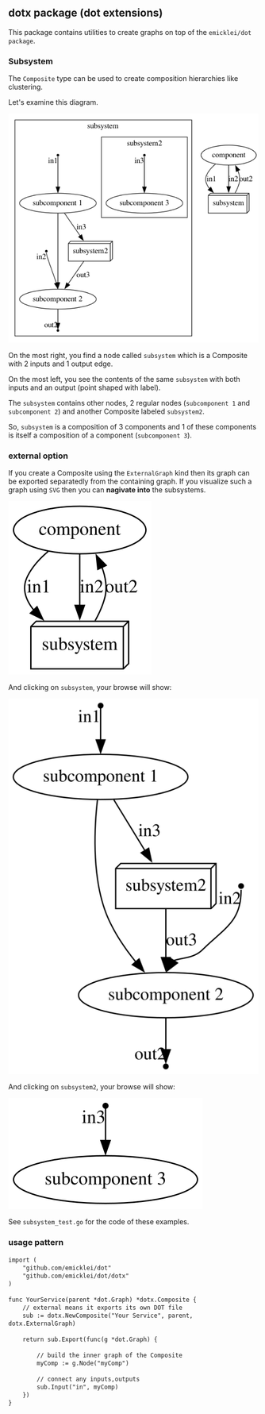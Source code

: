 ## dotx package (dot extensions)

This package contains utilities to create graphs on top of the `emicklei/dot package`.

### Subsystem

The `Composite` type can be used to create composition hierarchies like clustering. 

Let's examine this diagram.

![](../doc/TestExampleSubsystemSameGraph.png)

On the most right, you find a node called `subsystem` which is a Composite with 2 inputs and 1 output edge.

On the most left, you see the contents of the same `subsystem` with both inputs and an output (point shaped with label).

The `subsystem` contains other nodes, 2 regular nodes (`subcomponent 1` and `subcomponent 2`) and another Composite labeled `subsystem2`.

So, `subsystem` is a composition of 3 components and 1 of these components is itself a composition of a component (`subcomponent 3`).

### external option

If you create a Composite using the `ExternalGraph` kind then its graph can be exported separatedly from the containing graph. If you visualize such a graph using `SVG` then you can **nagivate into** the subsystems.

![](../doc/TestExampleSubsystemExternalGraph.svg)

And clicking on `subsystem`, your browse will show:

![](../doc/subsystem.svg)

And clicking on `subsystem2`, your browse will show:

![](../doc/subsystem2.svg)

See `subsystem_test.go` for the code of these examples.

### usage pattern

    import (
        "github.com/emicklei/dot"
        "github.com/emicklei/dot/dotx"
    )

    func YourService(parent *dot.Graph) *dotx.Composite {
        // external means it exports its own DOT file
        sub := dotx.NewComposite("Your Service", parent, dotx.ExternalGraph)

        return sub.Export(func(g *dot.Graph) {
            
            // build the inner graph of the Composite
            myComp := g.Node("myComp")
            
            // connect any inputs,outputs
            sub.Input("in", myComp)
        })
    }